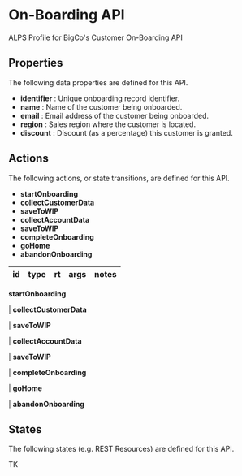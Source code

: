 # On-Boarding API


ALPS Profile for BigCo's Customer On-Boarding API

## Properties


The following data properties are defined for this API.


 - **identifier** : Unique onboarding record identifier.
 - **name** : Name of the customer being onboarded.
 - **email** : Email address of the customer being onboarded.
 - **region** : Sales region where the customer is located.
 - **discount** : Discount (as a percentage) this customer is granted.

## Actions


The following actions, or state transitions, are defined for this API.


 - **startOnboarding**
 - **collectCustomerData**
 - **saveToWIP**
 - **collectAccountData**
 - **saveToWIP**
 - **completeOnboarding**
 - **goHome**
 - **abandonOnboarding**

id | type | rt | args | notes
--- | --- | --- | --- | ---
**startOnboarding**


 | **collectCustomerData**


 | **saveToWIP**


 | **collectAccountData**


 | **saveToWIP**


 | **completeOnboarding**


 | **goHome**


 | **abandonOnboarding**




## States


The following states (e.g. REST Resources) are defined for this API.


TK
